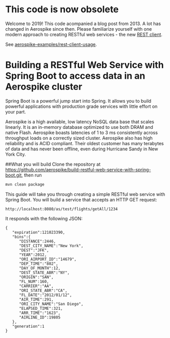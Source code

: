 This code is now obsolete
=========================
Welcome to 2019! This code acompanied a blog post from 2013. A lot has changed in Aerospike since then.
Please familiarize yourself with one modern approach to creating RESTful web services - the new [REST client](https://www.aerospike.com/docs/client/rest/index.html).

See [aerospike-examples/rest-client-usage](https://github.com/aerospike-examples/rest-client-usage).

Building a RESTful Web Service with Spring Boot to access data in an Aerospike cluster
==========================================
Spring Boot is a powerful jump start into Spring. It allows you to build powerful applications with production grade services with little effort on your part. 

Aerospike is a high available, low latency NoSQL data base that scales linearly. It is an in-memory database optimized to use both DRAM and native Flash. Aerospike boasts latencies of 1 to 3 ms consistently across throughput loads on a correctly sized cluster. Aerospike also has high reliability and is ACID compliant.  Their oldest customer has many terabytes of data and has never been offline, even during Hurricane Sandy in New York City.

##What you will build
Clone the repository at https://github.com/aerospike/build-restful-web-service-with-spring-boot.git, then run
```bash
mvn clean package
```

This guide will take you through creating a simple RESTful web service with Spring Boot. You will build a service that accepts an HTTP GET request:

    http://localhost:8080/as/test/flights/getAll/1234

It responds with the following JSON:

    {
       "expiration":121023390,
       "bins":{
          "DISTANCE":2446,
          "DEST_CITY_NAME":"New York",
          "DEST":"JFK",
          "YEAR":2012,
          "ORI_AIRPORT_ID":"14679",
          "DEP_TIME":"802",
          "DAY_OF_MONTH":12,
          "DEST_STATE_ABR":"NY",
          "ORIGIN":"SAN",
          "FL_NUM":160,
          "CARRIER":"AA",
          "ORI_STATE_ABR":"CA",
          "FL_DATE":"2012/01/12",
          "AIR_TIME":291,
          "ORI_CITY_NAME":"San Diego",
          "ELAPSED_TIME":321,
          "ARR_TIME":"1623",
          "AIRLINE_ID":19805
       },
       "generation":1
    }

